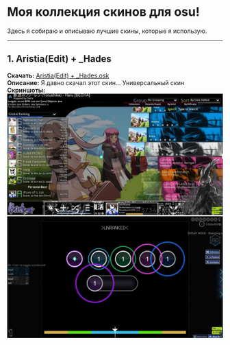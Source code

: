 # Моя коллекция скинов для osu! 

Здесь я собираю и описываю лучшие скины, которые я использую.

---

## 1. Aristia(Edit) + _Hades
**Скачать:** [Aristia(Edit) + _Hades.osk](https://drive.google.com/file/d/1KsUAkhSndc3g7-TuQGiRe3n0aGa-J9e4/view?usp=sharing)  
**Описание:** Я давно скачал этот скин... Универсальный скин  
**Скриншоты:**  
![Скриншот 1](https://github.com/testik81/osu-skin-collection/blob/main/screenshots/screenshot034.jpg?raw=true)  
![Скриншот 2](screenshots/screenshot035.jpg)


